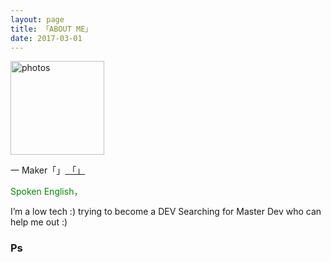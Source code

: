 ```yaml
---
layout: page
title: 「ABOUT ME」 
date: 2017-03-01 
---
```

<a href="/photos/" target="_blank"><img src="https://plus.google.com/u/0/photos/115889831304566128781/albums/profile/6429183565722027730" width="150" height="150" alt="photos"/></a>

<p>
一 Maker「」<a href="{{ site.baseurl }}/jianli.pdf" target="_blank"> 「」 </a>    


<div style="color:#FF6633">
<p>	
</p>
</div>
<p>
   
<p>
       
<div style="color:#008B00">
<p>
Spoken English，        
</p>
</div>
<p>
  
<p>
I’m a low tech :) trying to become a DEV Searching for Master Dev who can help me out :)

<p>

<h3> </h3>   

<p>

          
<div style="color:#708090">
<p>
     
</p>
</div>
<p>


<p>

<h3> Ps </h3>   
<p>


</p>



